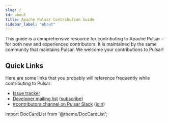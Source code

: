 ```yaml
---
slug: /
id: about
title: Apache Pulsar Contribution Guide
sidebar_label: "About"
---
```


This guide is a comprehensive resource for contributing to Apache Pulsar – for both new and experienced contributors. It is maintained by the same community that maintains Pulsar. We welcome your contributions to Pulsar!

## Quick Links

Here are some links that you probably will reference frequently while contributing to Pulsar:

* [Issue tracker](https://github.com/apache/pulsar/issues)
* [Developer mailing list](mailto:dev@pulsar.apache.org) ([subscribe](mailto:dev-subscribe@pulsar.apache.org))
* [#contributors channel on Pulsar Slack](https://apache-pulsar.slack.com/channels/contributors) ([join](https://pulsar.apache.org/community#section-discussions))


import DocCardList from '@theme/DocCardList';

<DocCardList />

